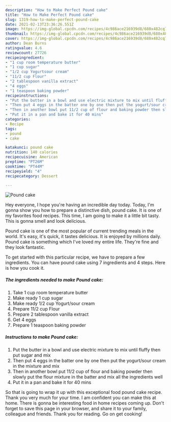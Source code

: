 ```yaml
---
description: "How to Make Perfect Pound cake"
title: "How to Make Perfect Pound cake"
slug: 1319-how-to-make-perfect-pound-cake
date: 2021-02-13T23:36:26.551Z
image: https://img-global.cpcdn.com/recipes/4c986ace216939d8/680x482cq70/pound-cake-recipe-main-photo.jpg
thumbnail: https://img-global.cpcdn.com/recipes/4c986ace216939d8/680x482cq70/pound-cake-recipe-main-photo.jpg
cover: https://img-global.cpcdn.com/recipes/4c986ace216939d8/680x482cq70/pound-cake-recipe-main-photo.jpg
author: Dean Burns
ratingvalue: 4.6
reviewcount: 27726
recipeingredient:
- "1 cup room temperature butter"
- "1 cup sugar"
- "1/2 cup Yogurtsour cream"
- "11/2 cup Flour"
- "2 tablespoon vanilla extract"
- "4 eggs"
- "1 teaspoon baking powder"
recipeinstructions:
- "Put the butter in a bowl and use electric mixture to mix until fluffy then put sugar and mix"
- "Then put 4 eggs in the batter one by one then put the yogurt/sour cream in the mixture and mix"
- "Then in another bowl put 11/2 cup of flour and baking powder then slowly put the flour mixture in the batter and mix all the ingredients well"
- "Put it in a pan and bake it for 40 mins"
categories:
- Recipe
tags:
- pound
- cake

katakunci: pound cake 
nutrition: 140 calories
recipecuisine: American
preptime: "PT26M"
cooktime: "PT44M"
recipeyield: "4"
recipecategory: Dessert

---
```



![Pound cake](https://img-global.cpcdn.com/recipes/4c986ace216939d8/680x482cq70/pound-cake-recipe-main-photo.jpg)

Hey everyone, I hope you're having an incredible day today. Today, I'm gonna show you how to prepare a distinctive dish, pound cake. It is one of my favorites food recipes. This time, I am going to make it a little bit tasty. This is gonna smell and look delicious.

Pound cake is one of the most popular of current trending meals in the world. It's easy, it's quick, it tastes delicious. It is enjoyed by millions daily. Pound cake is something which I've loved my entire life. They're fine and they look fantastic.




To get started with this particular recipe, we have to prepare a few ingredients. You can have pound cake using 7 ingredients and 4 steps. Here is how you cook it.

<!--inarticleads1-->

##### The ingredients needed to make Pound cake:

1. Take 1 cup room temperature butter
1. Make ready 1 cup sugar
1. Make ready 1/2 cup Yogurt/sour cream
1. Prepare 11/2 cup Flour
1. Prepare 2 tablespoon vanilla extract
1. Get 4 eggs
1. Prepare 1 teaspoon baking powder




<!--inarticleads2-->

##### Instructions to make Pound cake:

1. Put the butter in a bowl and use electric mixture to mix until fluffy then put sugar and mix
1. Then put 4 eggs in the batter one by one then put the yogurt/sour cream in the mixture and mix
1. Then in another bowl put 11/2 cup of flour and baking powder then slowly put the flour mixture in the batter and mix all the ingredients well
1. Put it in a pan and bake it for 40 mins




So that is going to wrap it up with this exceptional food pound cake recipe. Thank you very much for your time. I am confident you can make this at home. There is gonna be interesting food in home recipes coming up. Don't forget to save this page in your browser, and share it to your family, colleague and friends. Thank you for reading. Go on get cooking!
